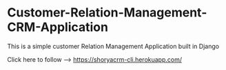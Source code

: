 # Customer-Relation-Management-CRM-Application

This is a simple customer Relation Management Application built in Django 

Click here to follow -->  https://shoryacrm-cli.herokuapp.com/
